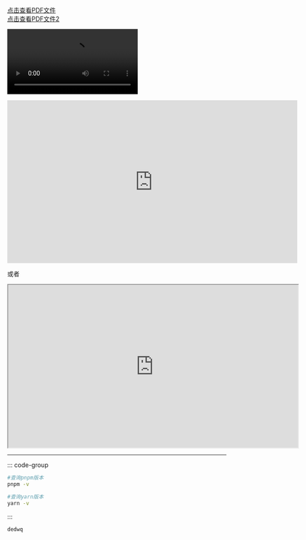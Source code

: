 [点击查看PDF文件](../../public/pdf/实用日语写作教程.pdf)  
[点击查看PDF文件2](../../public/实用日语写作教程.pdf)  
<!-- [点击查看PDF文件3](./实用日语写作教程.pdf)   -->

<Video
    src="https://cdn.akamai.steamstatic.com/steam/apps/257010281/movie480_vp9.webm"
    :width="666.67"
    :height="375"
    :second="3" />

<!-- <script setup>
        import PDFComponent from './实用日语写作教程.pdf'
</script> -->



<!-- <embed src="./实用日语写作教程.pdf" width="600" height="400" type="application/pdf" /> -->

<embed src="https://cdn.akamai.steamstatic.com/steam/apps/257010281/movie480_vp9.webm" width="666.67" height="375" type="video/webm" />

或者

<iframe src="https://cdn.akamai.steamstatic.com/steam/apps/257010281/movie480_vp9.webm" width="666.67" height="375"></iframe>









---



::: code-group

```sh [pnpm]
#查询pnpm版本
pnpm -v
```

```sh [yarn]
#查询yarn版本
yarn -v
```

:::









```
dedwq
```

